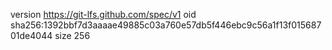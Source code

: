 version https://git-lfs.github.com/spec/v1
oid sha256:1392bbf7d3aaaae49885c03a760e57db5f446ebc9c56a1f13f01568701de4044
size 256
